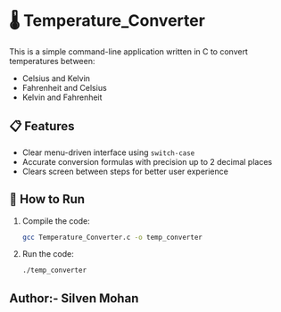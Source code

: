 # 🌡️ Temperature_Converter

This is a simple command-line application written in C to convert temperatures between:

- Celsius and Kelvin
- Fahrenheit and Celsius
- Kelvin and Fahrenheit

## 📋 Features
- Clear menu-driven interface using `switch-case`
- Accurate conversion formulas with precision up to 2 decimal places
- Clears screen between steps for better user experience

## 🚀 How to Run
1. Compile the code:
   ```bash
   gcc Temperature_Converter.c -o temp_converter
   ```
2. Run the code:
   ```bash
   ./temp_converter
   ```

## Author:- Silven Mohan
